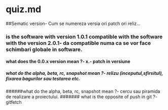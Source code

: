 # quiz.md
##Sematic version- Cum se numereza versia ori patch ori reliz...
### is the software with version 1.0.1 compatible with the software with the version 2.0.1- da compatible numa ca se vor face schimbari globale in software.
#### what does the 0.0.x version mean ?- x.- patch in versiune
##### what do the alpha, beta, rc, snapshot mean ?- relizu (inceputul,sfirsitul), fixarea bagurilor sau testarea  etc.
######what do the alpha, beta, rc, snapshot mean ?- cercu sau piramida de realizare a proiectului.
####### what is the opposite of push in git ?- gitfetch
